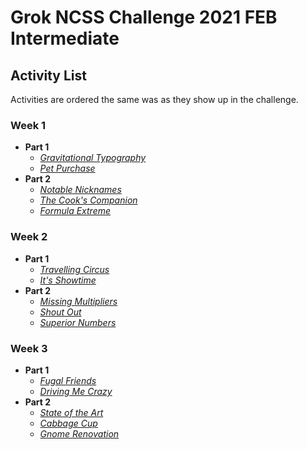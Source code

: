 # Grok NCSS Challenge 2021 FEB Intermediate

## Activity List
Activities are ordered the same was as they show up in the challenge.

### Week 1
- **Part 1**
    - [*Gravitational Typography*](Week-1/Gravitational-Typography/readme.md)
    - [*Pet Purchase*](Week-1/Pet-Purchase/readme.md)
- **Part 2**
    - [*Notable Nicknames*](Week-1/Notable-Nicknames/readme.md)
    - [*The Cook's Companion*](Week-1/The-Cooks-Companion/readme.md)
    - [*Formula Extreme*](Week-1/Formula-Extreme/readme.md)

### Week 2
- **Part 1**
    - [*Travelling Circus*](Week-2/Travelling-Circus/readme.md)
    - [*It's Showtime*](Week-2/Its-Showtime/readme.md)
- **Part 2**
    - [*Missing Multipliers*](Week-2/Missing-Multipliers/readme.md)
    - [*Shout Out*](Week-2/Shout-Out/readme.md)
    - [*Superior Numbers*](Week-2/Superior-Numbers/readme.md)

### Week 3
- **Part 1**
    - [*Fugal Friends*](Week-3/Fugal-Friends/readme.md)
    - [*Driving Me Crazy*](Week-3/Driving-Me-Crazy/readme.md)
- **Part 2**
    - [*State of the Art*](Week-3/State-of-the-Art/readme.md)
    - [*Cabbage Cup*](Week-3/Cabbage-Cup/readme.md)
    - [*Gnome Renovation*](Week-3/Gnome-Renovation/readme.md)